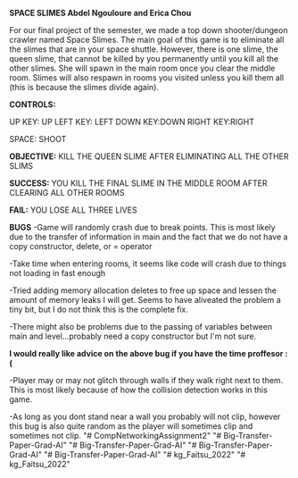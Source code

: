 **SPACE SLIMES
Abdel Ngouloure and Erica Chou**

For our final project of the semester, we made a top down shooter/dungeon crawler named Space Slimes. The main goal of this game is to eliminate all the slimes that are in your space shuttle. However, there is one slime, the queen slime, that cannot be killed by you permanently until you kill all the other slimes. She will spawn in the main room once you clear the middle room. Slimes will also respawn in rooms you visited unless you kill them all (this is because the slimes divide again). 

**CONTROLS:**

UP KEY: UP
LEFT KEY: LEFT
DOWN KEY:DOWN
RIGHT KEY:RIGHT 

SPACE: SHOOT

**OBJECTIVE:**
KILL THE QUEEN SLIME AFTER ELIMINATING ALL THE OTHER SLIMS

**SUCCESS:** 
YOU KILL THE FINAL SLIME IN THE MIDDLE ROOM AFTER CLEARING ALL OTHER ROOMS

**FAIL:**
YOU LOSE ALL THREE LIVES

**BUGS**
-Game will randomly crash due to break points. This is most likely due to the transfer of information in main and the fact that we do not have a copy constructor, delete, or = operator 

  -Take time when entering rooms, it seems like code will crash due to things not loading in fast enough 

  -Tried adding memory allocation deletes to free up space and lessen the amount of memory leaks I will get. Seems to have aliveated the problem a tiny bit, but I do not think this is the complete fix. 
  
  -There might also be problems due to the passing of variables between main and level...probably need a copy constructor but I'm not sure.
  
  **I would really like advice on the above bug if you have the time proffesor :(**



-Player may or may not glitch through walls if they walk right next to them. This is most likely because of how the collision detection works in this game.

  -As long as you dont stand near a wall you probably will not clip, however this bug is also quite random as the player will sometimes clip and sometimes not clip. 
"# CompNetworkingAssignment2" 
"# Big-Transfer-Paper-Grad-AI" 
"# Big-Transfer-Paper-Grad-AI" 
"# Big-Transfer-Paper-Grad-AI" 
"# Big-Transfer-Paper-Grad-AI" 
"# kg_Faitsu_2022" 
"# kg_Faitsu_2022" 
